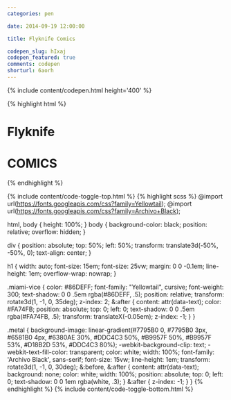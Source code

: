 ```yaml
---
categories: pen

date: 2014-09-19 12:00:00

title: Flyknife Comics

codepen_slug: hIxaj
codepen_featured: true
comments: codepen
shorturl: 6aorh
---
```



{% include content/codepen.html height='400' %}

{% highlight html %}
<div>
    <h1 class="miami-vice" data-text="Flyknife">Flyknife</h1>
    <h1 class="metal" data-text="COMICS">COMICS</h1>
</div>
{% endhighlight %}

{% include content/code-toggle-top.html %}
{% highlight scss %}
@import url(https://fonts.googleapis.com/css?family=Yellowtail);
@import url(https://fonts.googleapis.com/css?family=Archivo+Black);

html,
body {
    height: 100%;
}
body {
    background-color: black;
    position: relative;
    overflow: hidden;
}

div {
    position: absolute;
    top: 50%;
    left: 50%;
    transform: translate3d(-50%, -50%, 0);
    text-align: center;
}

h1 {
    width: auto;
    font-size: 15em;
    font-size: 25vw;
    margin: 0 0 -0.1em;
    line-height: 1em;
    overflow-wrap: nowrap;
}

.miami-vice {
    color: #86DEFF;
    font-family: "Yellowtail", cursive;
    font-weight: 300;
    text-shadow: 0 0 .5em rgba(#86DEFF, .5);
    position: relative;
    transform: rotate3d(1, -1, 0, 35deg);
    z-index: 2;
    &:after {
        content: attr(data-text);
        color: #FA74FB;
        position: absolute;
        top: 0;
        left: 0;
        text-shadow: 0 0 .5em rgba(#FA74FB, .5);
        transform: translateX(-0.05em);
        z-index: -1;
    }
}

.metal {
    background-image: linear-gradient(#7795B0 0, #7795B0 3px, #6581B0 4px, #6380AE 30%, #DDC4C3 50%, #B9957F 50%, #B9957F 53%, #D18B2D 53%, #DDC4C3 80%);
    -webkit-background-clip: text;
    -webkit-text-fill-color: transparent;
    color: white;
    width: 100%;
    font-family: 'Archivo Black', sans-serif;
    font-size: 15vw;
    line-height: 1em;
    transform: rotate3d(1, -1, 0, 30deg);
    &:before,
    &:after {
        content: attr(data-text);
        background: none;
        color: white;
        width: 100%;
        position: absolute;
        top: 0;
        left: 0;
        text-shadow: 0 0 1em rgba(white, .3);
    }
    &:after {
        z-index: -1;
    }
}
{% endhighlight %}
{% include content/code-toggle-bottom.html %}
